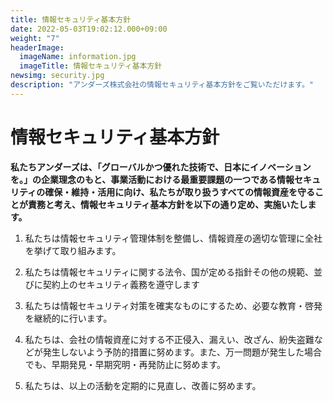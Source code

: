 ```yaml
---
title: 情報セキュリティ基本方針
date: 2022-05-03T19:02:12.000+09:00
weight: "7"
headerImage:
  imageName: information.jpg
  imageTitle: 情報セキュリティ基本方針
newsimg: security.jpg
description: "アンダーズ株式会社の情報セキュリティ基本方針をご覧いただけます。"
---
```

# 情報セキュリティ基本方針



**私たちアンダーズは、「グローバルかつ優れた技術で、日本にイノベーションを。」の企業理念のもと、事業活動における最重要課題の一つである情報セキュリティの確保・維持・活用に向け、私たちが取り扱うすべての情報資産を守ることが責務と考え、情報セキュリティ基本方針を以下の通り定め、実施いたします。**



1. 私たちは情報セキュリティ管理体制を整備し、情報資産の適切な管理に全社を挙げて取り組みます。

2. 私たちは情報セキュリティに関する法令、国が定める指針その他の規範、並びに契約上のセキュリティ義務を遵守します

3. 私たちは情報セキュリティ対策を確実なものにするため、必要な教育・啓発を継続的に行います。

4. 私たちは、会社の情報資産に対する不正侵入、漏えい、改ざん、紛失盗難などが発生しないよう予防的措置に努めます。また、万一問題が発生した場合でも、早期発見・早期究明・再発防止に努めます。

5. 私たちは、以上の活動を定期的に見直し、改善に努めます。